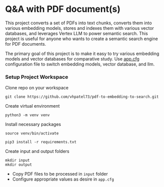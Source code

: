 # Q&A with PDF document(s)

This project converts a set of PDFs into text chunks, converts them into various embedding models, stores and indexes them with various vector databases, and leverages Vertex LLM to power semantic search. This project is useful for anyone who wants to create a semantic search engine for PDF documents.

The primary goal of this project is to make it easy to try various embedding models and vector databases for comparative study. Use [app.cfg](app.cfg) configuration file to switch embedding models, vector database, and llm. 


### Setup Project Workspace

Clone repo on your workspace
```
git clone https://github.com/vhpatel73/pdf-to-embedding-to-search.git
```

Create virtual environment
```
python3 -m venv venv
```

Install necessary packages
```
source venv/bin/activate

pip3 install -r requirements.txt
```

Create input and output folders
```
mkdir input
mkdir output
```

- Copy PDF files to be processed in `input` folder
- Configure appropriate values as desire in `app.cfg`